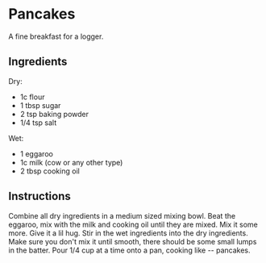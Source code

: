 # Pancakes

A fine breakfast for a logger.

## Ingredients

Dry:
- 1c flour
- 1 tbsp sugar
- 2 tsp baking powder
- 1/4 tsp salt

Wet:
- 1 eggaroo
- 1c milk (cow or any other type)
- 2 tbsp cooking oil

## Instructions

Combine all dry ingredients in a medium sized mixing bowl. Beat the eggaroo, mix with the milk and cooking oil until they are mixed. Mix it some more. Give it a lil hug. Stir in the wet ingredients into the dry ingredients. Make sure you don't mix it until smooth, there should be some small lumps in the batter. Pour 1/4 cup at a time onto a pan, cooking like -- pancakes.
